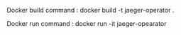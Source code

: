 Docker build command : docker build -t jaeger-operator .

Docker run command : docker run -it jaeger-opearator
